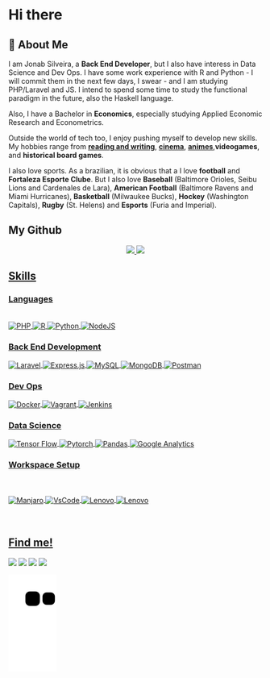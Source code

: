 # Hi there

## :wave: About Me
  
  I am Jonab Silveira, a **Back End Developer**, but I also have interess in Data Science and Dev Ops. I have some work experience with R and Python - I will commit them in the next few days, I swear - and I am studying PHP/Laravel and JS. I intend to spend some time to study the functional paradigm in the future, also the Haskell language. 

  Also, I have a Bachelor in **Economics**, especially studying Applied Economic Research and Econometrics.

  Outside the world of tech too, I enjoy pushing myself to develop new skills. My hobbies range from [**reading and writing**](https://medium.com/@jonabsfx), [**cinema**](https://t.co/BxnmAgyCDO), [**animes**](https://t.co/OnrFidQJ9p),**videogames**, and **historical board games**. 

  I also love sports. As a brazilian, it is obvious that a I love **football** and **Fortaleza Esporte Clube**. But I also love **Baseball** (Baltimore Orioles, Seibu Lions and Cardenales de Lara), **American Football** (Baltimore Ravens and Miami Hurricanes), **Basketball** (Milwaukee Bucks), **Hockey** (Washington Capitals), **Rugby** (St. Helens) and **Esports** (Furia and Imperial). 

## My Github 

<div align="center">
  <a href="https://github.com/jonabsfx">
  <img height="180em" src="https://github-readme-stats.vercel.app/api?username=jonabsfx&show_icons=true&theme=synthwave&include_all_commits=true&count_private=true"/>
  <img height="180em" src="https://github-readme-stats.vercel.app/api/top-langs/?username=jonabsfx&layout=compact&langs_count=7&theme=synthwave"/>
</div>

## Skills

### Languages
<div style="display: inline_block"><br>
    <img align="center" alt="PHP" src="https://img.shields.io/badge/PHP-777BB4?style=for-the-badge&logo=php&logoColor=white">
    <img align="center" alt="R" src="https://img.shields.io/badge/R-276DC3?style=for-the-badge&logo=r&logoColor=white">
    <img align="center" alt="Python" src="https://img.shields.io/badge/Python-14354C?style=for-the-badge&logo=python&logoColor=white">
    <img align="center" alt="NodeJS" src="https://img.shields.io/badge/Node.js-43853D?style=for-the-badge&logo=node.js&logoColor=white">

</div>
  
### Back End Development
  <div style="display: inline_block">
    <img align="center" alt="Laravel" src="https://img.shields.io/badge/Laravel-FF2D20?style=for-the-badge&logo=laravel&logoColor=white">
     <img align="center" alt="Express.js" src="https://img.shields.io/badge/Express.js-404D59?style=for-the-badge"></img>
    <img align="center" alt="MySQL  " src="https://img.shields.io/badge/mysql-%2300f.svg?style=for-the-badge&logo=mysql&logoColor=white">
    <img align="center" alt="MongoDB" src="https://img.shields.io/badge/MongoDB-4EA94B?style=for-the-badge&logo=mongodb&logoColor=white">
    <img align="center" alt="Postman" src="https://img.shields.io/badge/Postman-FF6C37?style=for-the-badge&logo=postman&logoColor=white">

  </div>

### Dev Ops
  <div style="display: inline_block">
    <img align="center" alt="Docker" src="https://img.shields.io/badge/docker-%230db7ed.svg?style=for-the-badge&logo=docker&logoColor=white">
     <align="center" alt="Kubernetes" src="https://img.shields.io/badge/kubernetes-%23326ce5.svg?style=for-the-badge&logo=kubernetes&logoColor=white">
    <img align="center" alt="Vagrant" src="https://img.shields.io/badge/vagrant-%231563FF.svg?style=for-the-badge&logo=vagrant&logoColor=white">
    <img align="center" alt="Jenkins" src="https://img.shields.io/badge/jenkins-%232C5263.svg?style=for-the-badge&logo=jenkins&logoColor=white">

  </div>


### Data Science
  <div style="display: inline_block">
    <img align="center" alt="Tensor Flow" src="https://img.shields.io/badge/TensorFlow-FF6F00?style=for-the-badge&logo=tensorflow&logoColor=white">
     <img align="center" alt="Pytorch" src="https://img.shields.io/badge/PyTorch-%23EE4C2C.svg?style=for-the-badge&logo=PyTorch&logoColor=white">
    <img align="center" alt="Pandas" src="https://img.shields.io/badge/pandas-%23150458.svg?style=for-the-badge&logo=pandas&logoColor=white">
    <img align="center" alt="Google Analytics" src="https://img.shields.io/badge/Google%20Analytics-E37400?style=for-the-badge&logo=google%20analytics&logoColor=white">

  </div>  

### Workspace Setup
  <div style="display: inline_block"><br></br>
    <img align="center" alt="Manjaro" src="https://img.shields.io/badge/manjaro-35BF5C?style=for-the-badge&logo=manjaro&logoColor=white">
    <img align="center" alt="VsCode" src="https://img.shields.io/badge/Visual_Studio-5C2D91style=for-the-badge&logo=visual%20studio&logoColor=white">
    <img align="center" alt="Lenovo" src="https://img.shields.io/badge/lenovo%20laptop-E2231A?style=for-the-badge&logo=lenovo&logoColor=white">
    <img align="center" alt="Lenovo" src="https://img.shields.io/badge/lenovo%20laptop-E2231A?style=for-the-badge&logo=lenovo&logoColor=white">

  </div>
<br></br>

## Find me!
<div>
    <a href = "mailto:jonabsfx@gmail.com"><img src="https://img.shields.io/badge/-Gmail-%23333?style=for-the-badge&logo=gmail&logoColor=white" target="_blank"></a>
    <a href="https://www.linkedin.com/in/jonab-silveira-ferandes-660591109/" target="_blank"><img src="https://img.shields.io/badge/-LinkedIn-%230077B5?style=for-the-badge&logo=linkedin&logoColor=white" target="_blank"></a>
    <a href="https://t.me/Jonabsfx" target="_blank"><img src="https://img.shields.io/badge/Telegram-2CA5E0?style=for-the-badge&logo=telegram&logoColor=white" target="_blank"></a>
    <a href="https://twitter.com/Jonabsfx" target="_blank"><img src="https://img.shields.io/badge/Twitter-1DA1F2?style=for-the-badge&logo=twitter&logoColor=white" target="_blank"></a>

  ![Snake animation](https://github.com/rafaballerini/rafaballerini/blob/output/github-contribution-grid-snake.svg)

</div>
